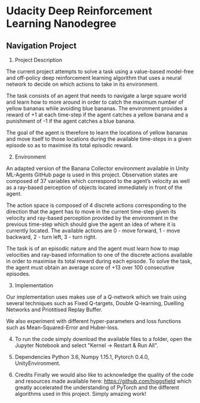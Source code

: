<h1> Udacity Deep Reinforcement Learning Nanodegree</h1>
  
<h2>Navigation Project</h2>

1.	Project Description

The current project attempts to solve a task using a value-based model-free and off-policy deep reinforcement learning algorithm that uses a neural network to decide on which actions to take in its environment.

The task consists of an agent that needs to navigate a large square world and learn how to more around in order to catch the maximum number of yellow bananas while avoiding blue bananas. The environment provides a reward of +1 at each time-step if the agent catches a yellow banana and a punishment of -1 if the agent catches a blue banana. 

The goal of the agent is therefore to learn the locations of yellow bananas and move itself to those locations during the available time-steps in a given episode so as to maximise its total episodic reward.

2.	Environment

An adapted version of the Banana Collector environment available in Unity ML-Agents GitHub page is used in this project. Observation states are composed of 37 variables which correspond to the agent’s velocity as well as a ray-based perception of objects located immediately in front of the agent. 

The action space is composed of 4 discrete actions corresponding to the direction that the agent has to move in the current time-step given its velocity and ray-based perception provided by the environment in the previous time-step which should give the agent an idea of where it is currently located. The available actions are 0 - move forward, 1 - move backward, 2 - turn left, 3 - turn right.

The task is of an episodic nature and the agent must learn how to map velocities and ray-based information to one of the discrete actions available in order to maximise its total reward during each episode. To solve the task, the agent must obtain an average score of +13 over 100 consecutive episodes.

3. Implementation

Our implementation uses makes use of a Q-network which we train using several techniques such as Fixed Q-targets, Double Q-learning, Duelling Networks and Priotitised Replay Buffer.

We also experiment with different hyper-parameters and loss functions such as Mean-Squared-Error and Huber-loss.

4. To run the code simply download the available files to a folder, open the Jupyter Notebook and select "Kernel -> Restart & Run All".

5. Dependencies
Python 3.6, Numpy 1.15.1, Pytorch 0.4.0, UnityEnvironment.

6. Credits
Finally we would also like to acknowledge the quality of the code and resources made available here: https://github.com/higgsfield which greatly accelerated the understanding of PyTorch and the different algorithms used in this project. 
Simply amazing work!
